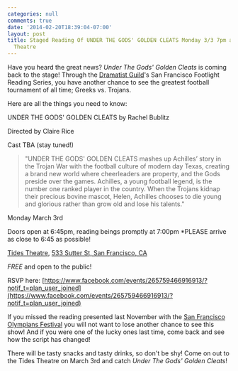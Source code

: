 ```yaml
---
categories: null
comments: true
date: '2014-02-20T18:39:04-07:00'
layout: post
title: Staged Reading Of UNDER THE GODS' GOLDEN CLEATS Monday 3/3 7pm at The Tides
  Theatre
---
```


Have you heard the great news? *Under The Gods' Golden Cleats* is coming back to the stage! Through the [Dramatist Guild](http://www.dramatistsguild.com/)'s San Francisco Footlight Reading Series, you have another chance to see the greatest football tournament of all time; Greeks vs. Trojans. 

Here are all the things you need to know:

UNDER THE GODS' GOLDEN CLEATS by Rachel Bublitz

Directed by Claire Rice 

Cast TBA (stay tuned!)

>"UNDER THE GODS' GOLDEN CLEATS mashes up Achilles’ story in the Trojan War with the football culture of modern day Texas, creating a brand new world where cheerleaders are property, and the Gods preside over the games. Achilles, a young football legend, is the number one ranked player in the country. When the Trojans kidnap their precious bovine mascot, Helen, Achilles chooses to die young and glorious rather than grow old and lose his talents."

Monday March 3rd

Doors open at 6:45pm, reading beings promptly at 7:00pm
*PLEASE arrive as close to 6:45 as possible!

[Tides Theatre](http://www.tidestheatre.org/), [533 Sutter St, San Francisco, CA](https://maps.google.com/maps?ie=UTF-8&q=Tides+Theatre&fb=1&gl=us&hq=tides+theatre&cid=18206329889365693983&ei=oDQGU8H6M8XzoATiuoDQCA&ved=0CLEBEPwSMAo)

*FREE* and open to the public!

RSVP here: [https://www.facebook.com/events/265759466916913/?notif_t=plan_user_joined](https://www.facebook.com/events/265759466916913/?notif_t=plan_user_joined)

If you missed the reading presented last November with the [San Francisco Olympians Festival](http://www.sfolympians.com/) you will not want to lose another chance to see this show! And if you were one of the lucky ones last time, come back and see how the script has changed!

There will be tasty snacks and tasty drinks, so don't be shy! Come on out to the Tides Theatre on March 3rd and catch *Under The Gods' Golden Cleats*!